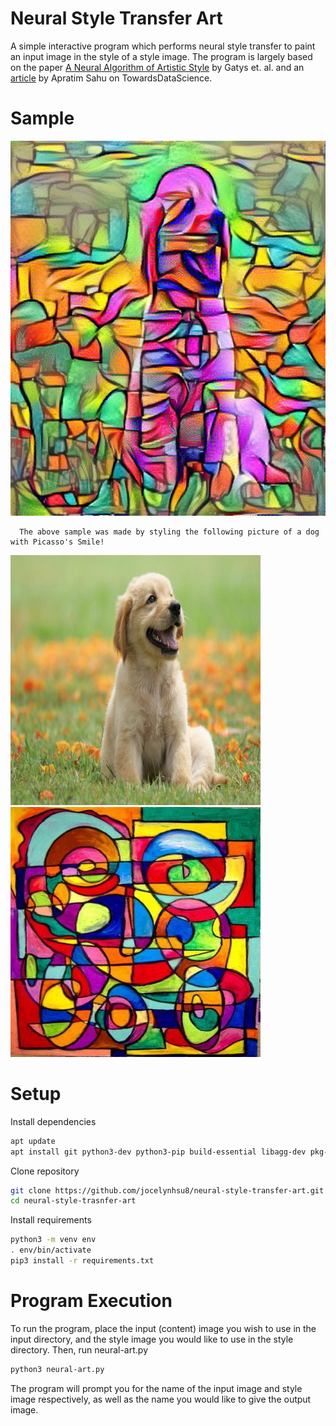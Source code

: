 # Neural Style Transfer Art
A simple interactive program which performs neural style transfer to paint an input image in the style of a style image. The program is largely based on the paper [A Neural Algorithm of Artistic Style](https://arxiv.org/pdf/1508.06576.pdf) by Gatys et. al. and an [article](https://towardsdatascience.com/art-with-ai-turning-photographs-into-artwork-with-neural-style-transfer-8144ece44bed) by Apratim Sahu on TowardsDataScience.

# Sample
<img src="samples/dogpicassofinal.png" width="600" height="600">

      The above sample was made by styling the following picture of a dog with Picasso's Smile!

<img src="samples/dog.jpg" width="400" height="400"> <img src="samples/picasso.jpeg" width="400" height="400">

# Setup
Install dependencies
```sh
apt update
apt install git python3-dev python3-pip build-essential libagg-dev pkg-config
```

Clone repository
```sh
git clone https://github.com/jocelynhsu8/neural-style-transfer-art.git
cd neural-style-trasnfer-art
```

Install requirements
```sh
python3 -m venv env
. env/bin/activate
pip3 install -r requirements.txt
```

# Program Execution
To run the program, place the input (content) image you wish to use in the input directory, and the style image you would like to use in the style directory.
Then, run neural-art.py
```sh
python3 neural-art.py
```

The program will prompt you for the name of the input image and style image respectively, as well as the name you would like to give the output image.
